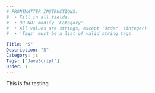 ```yaml
---
# FRONTMATTER INSTRUCTIONS:
#  • Fill in all fields.
#  • DO NOT modify 'Category'.
#  • All values are strings, except 'Order' (integer).
#  • 'Tags' must be a list of valid string tags.

Title: "S"
Description: "S"
Category: js
Tags: ["JavaScript"]
Order: 1
---
```


This is for testing
